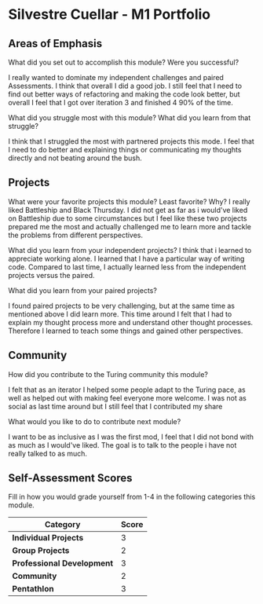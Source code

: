 # Silvestre Cuellar - M1 Portfolio

## Areas of Emphasis

What did you set out to accomplish this module? Were you successful?

I really wanted to dominate my independent challenges and paired Assessments.
I think that overall I did a good job. I still feel that I need to find out better
ways of refactoring and making the code look better, but overall I feel that I got
over iteration 3 and finished 4 90% of the time.


What did you struggle most with this module? What did you learn from that struggle?

I think that I struggled the most with partnered projects this mode. I feel that
I need to do better and explaining things or communicating my thoughts directly and
not beating around the bush.

## Projects

What were your favorite projects this module? Least favorite? Why?
I really liked Battleship and Black Thursday. I did not get as far as i would've liked on
Battleship due to some circumstances but I feel like these two projects prepared me the
most and actually challenged me to learn more and tackle the problems from different
perspectives.

What did you learn from your independent projects?
I think that i learned to appreciate working alone. I learned that I have a particular
way of writing code. Compared to last time, I actually learned less from the independent
projects versus the paired.

What did you learn from your paired projects?

I found paired projects to be very challenging, but at the same time as
mentioned above I did learn more. This time around I felt that I had to explain
my thought process more and understand other thought processes. Therefore I learned
to teach some things and gained other perspectives.

## Community

How did you contribute to the Turing community this module?

I felt that as an iterator I helped some people adapt to the Turing pace,
as well as helped out with making feel everyone more welcome. I was not as social
as last time around  but I still feel that I contributed my share

What would you like to do to contribute next module?

I want to be as inclusive as I was the first mod, I feel that I did not bond with
as much as I would've liked. The goal is to talk to the people i have not really talked
to as much.

## Self-Assessment Scores

Fill in how you would grade yourself from 1-4 in the following categories this module.

| Category                     | Score |
| -----------------------------| ----- |
| **Individual Projects**      |   3   |
| **Group Projects**           |   2   |
| **Professional Development** |   3   |
| **Community**                |   2   |
| **Pentathlon**               |   3   |
